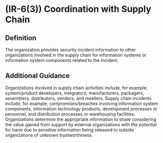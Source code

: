 
# (IR-6(3)) Coordination with Supply Chain

## Definition

The organization provides security incident information to other organizations involved in the supply chain for information systems or information system components related to the incident.

## Additional Guidance

Organizations involved in supply chain activities include, for example, system/product developers, integrators, manufacturers, packagers, assemblers, distributors, vendors, and resellers. Supply chain incidents include, for example, compromises/breaches involving information system components, information technology products, development processes or personnel, and distribution processes or warehousing facilities. Organizations determine the appropriate information to share considering the value gained from support by external organizations with the potential for harm due to sensitive information being released to outside organizations of unknown trustworthiness.
